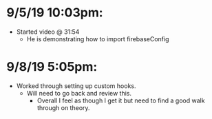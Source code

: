 # 9/5/19 10:03pm:
- Started video @ 31:54
  - He is demonstrating how to import firebaseConfig

# 9/8/19 5:05pm:
- Worked through setting up custom hooks.
  - Will need to go back and review this.
    - Overall I feel as though I get it but need to find a good walk through on theory. 
